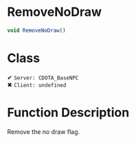 # RemoveNoDraw
```js	
void RemoveNoDraw()
```
# Class
✔ `Server: CDOTA_BaseNPC`  
✖ `Client: undefined`  

# Function Description
Remove the no draw flag.
